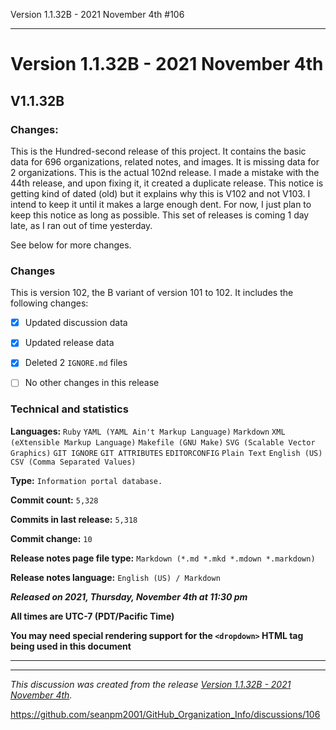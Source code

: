 Version 1.1.32B - 2021 November 4th #106

***

# Version 1.1.32B - 2021 November 4th

## V1.1.32B

### Changes:

This is the Hundred-second release of this project. It contains the basic data for 696 organizations, <!-- (fork count minus 2) !--> related notes, and images. It is missing data for 2 organizations. This is the actual 102nd release. I made a mistake with the 44th release, and upon fixing it, it created a duplicate release. This notice is getting kind of dated (old) but it explains why this is V102 and not V103. I intend to keep it until it makes a large enough dent. For now, I just plan to keep this notice as long as possible. This set of releases is coming 1 day late, as I ran out of time yesterday.

See below for more changes.

### Changes

This is version 102, the B variant of version 101 to 102. It includes the following changes:

- [x] Updated discussion data

- [x] Updated release data

- [x] Deleted 2 `IGNORE.md` files

<!--
- [x] Added data up to 2021 November 4th
!-->

- [ ] No other changes in this release

<!--
- [x] Added data up to >date<
!-->

<!--
- [x] Deleted 2 `IGNORE.md` files
!-->

<!-- - [x] Updated Git navigation data !-->

### Technical and statistics

**Languages:** `Ruby` `YAML (YAML Ain't Markup Language)` `Markdown` `XML (eXtensible Markup Language)` `Makefile (GNU Make)` `SVG (Scalable Vector Graphics)` `GIT IGNORE` `GIT ATTRIBUTES` `EDITORCONFIG` `Plain Text` `English (US)` `CSV (Comma Separated Values)`

**Type:** `Information portal database.`

**Commit count:** `5,328`

**Commits in last release:** `5,318`

**Commit change:** `10`

**Release notes page file type:** `Markdown (*.md *.mkd *.mdown *.markdown)`

**Release notes language:** `English (US) / Markdown`

***Released on 2021, Thursday, November 4th at 11:30 pm***

**All times are UTC-7 (PDT/Pacific Time)**

**You may need special rendering support for the `<dropdown>` HTML tag being used in this document**

***


<hr /><em>This discussion was created from the release <a href='https://github.com/seanpm2001/GitHub_Organization_Info/releases/tag/V1.1.32B'>Version 1.1.32B - 2021 November 4th</a>.</em>

https://github.com/seanpm2001/GitHub_Organization_Info/discussions/106

